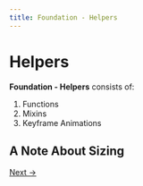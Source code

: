 ```yaml
---
title: Foundation - Helpers
---
```


# Helpers

**Foundation - Helpers** consists of:

1. Functions
2. Mixins
3. Keyframe Animations

## A Note About Sizing

<a class="btn btn--b" href="/foundation/base/">Next &rarr;</a>
